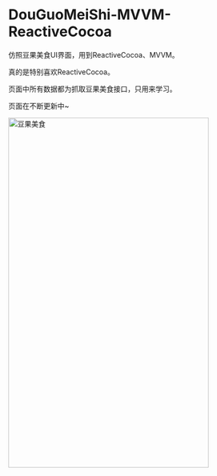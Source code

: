 # DouGuoMeiShi-MVVM-ReactiveCocoa

仿照豆果美食UI界面，用到ReactiveCocoa、MVVM。

真的是特别喜欢ReactiveCocoa。

页面中所有数据都为抓取豆果美食接口，只用来学习。

页面在不断更新中~


<img src="http://img.hb.aicdn.com/9eccf8d03bf34b456c6cabb4aba12736e165cd2526cdf9-AOJz0e_fw658" width="400px" height="700px" alt="豆果美食">




